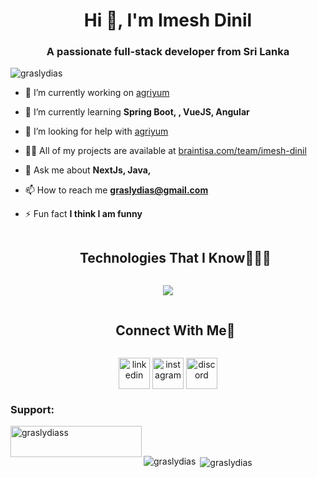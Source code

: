 <h1 align="center">Hi 👋, I'm Imesh Dinil</h1>
<h3 align="center">A passionate full-stack developer from Sri Lanka</h3>

<p align="left"> <img src="https://komarev.com/ghpvc/?username=graslydias&label=Profile%20views&color=0e75b6&style=flat" alt="graslydias" /> </p>

- 🔭 I’m currently working on [agriyum](https://www.linkedin.com/in/grasly-dias/details/projects/?profileUrn=urn%3Ali%3Afsd_profile%3AACoAADpQssABAFlWORBjNGJS-gSjHb5aaRZ0bGc)

- 🌱 I’m currently learning **Spring Boot, , VueJS, Angular**

- 🤝 I’m looking for help with [agriyum](https://www.linkedin.com/in/grasly-dias/details/projects/?profileUrn=urn%3Ali%3Afsd_profile%3AACoAADpQssABAFlWORBjNGJS-gSjHb5aaRZ0bGc)

- 👨‍💻 All of my projects are available at [braintisa.com/team/imesh-dinil](braintisa.com/team/imesh-dinil)

- 💬 Ask me about **NextJs, Java,**

- 📫 How to reach me **graslydias@gmail.com**

- ⚡ Fun fact **I think I am funny**


<!--h1 without bottom border-->
<div id="user-content-toc">
  <ul align="center">
    <summary><h2 style="display: inline-block">Technologies That I Know👨🏻‍💻</h2></summary>
  </ul>
</div>
<!--tech stack icons-->
<p align="center">
  <a href="https://skillicons.dev">
    <img src="https://skillicons.dev/icons?i=git,unreal,bootstrap,blender,photoshop,css,discord,figma,github,html,java,js,spring,linux,mysql,nextjs,nodejs,postman,arduino,react,sketchup,tailwind,ts,vscode&perline=14" />
  </a>
</p>


<!-- Connect with me -->
<!--h2 without bottom border-->
<div id="user-content-toc">
  <ul align="center">
    <summary><h2 style="display: inline-block">Connect With Me🤝</h2></summary>
  </ul>
</div>

<!--icons and links-->
<p align="center">
<a href="inkedin.com/in/grasly-dias/" target="blank"><img align="center" src="https://user-images.githubusercontent.com/88904952/234979284-68c11d7f-1acc-4f0c-ac78-044e1037d7b0.png" alt="linkedin" height="50" width="50" /></a>
<a href="https://www.instagram.com/grasly.dias/" target="blank"><img align="center" src="https://user-images.githubusercontent.com/88904952/234981169-2dd1e58f-4b7e-468c-8213-034ba62156c3.png" alt="instagram" height="50" width="50" /></a>
<a href="https://discord.gg/grasly.dias" target="blank"><img align="center" src="https://user-images.githubusercontent.com/88904952/234982627-019fd336-6248-453c-9b05-97c13fd1d207.png" alt="discord" height="50" width="50" /></a>
  
</p>

<h3 align="left">Support:</h3>
<p><a href="https://www.buymeacoffee.com/graslydiass"> <img align="left" src="https://cdn.buymeacoffee.com/buttons/v2/default-yellow.png" height="50" width="210" alt="graslydiass" /></a></p><br><br>

<p><img align="left" src="https://github-readme-stats.vercel.app/api/top-langs?username=graslydias&show_icons=true&locale=en&layout=compact" alt="graslydias" /></p>

<p>&nbsp;<img align="center" src="https://github-readme-stats.vercel.app/api?username=graslydias&show_icons=true&locale=en" alt="graslydias" /></p>
